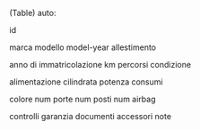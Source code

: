 <!-- Modellizzare la struttura di una tabella per memorizzare tutti i dati riguardanti delle auto usate messe in vendita da un concessionario -->


(Table) auto:

id

marca
modello
model-year
allestimento

anno di immatricolazione
km percorsi
condizione

alimentazione
cilindrata
potenza
consumi

colore
num porte
num posti
num airbag

controlli
garanzia
documenti
accessori
note



